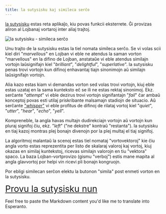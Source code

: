 ```yaml
---
title: la sutysisku kaj simileca serĉo
---
```


[la sutysisku](https://la-lojban.github.io/sutysisku/lojban/#seskari=cnano&versio=masno&sisku=marvellous&bangu=en) estas reta aplikaĵo, kiu povas funkcii eksterrete. Ĝi provizas aliron al Lojbanaj vortaroj inter aliaj trajtoj.

![la sutysisku - simileca serĉo](/assets/pixra/arxivo/sutysisku_simsa.png)

Unu trajto de la sutysisku estas la tiel nomata simileca serĉo. Se vi volas scii kiel diri "_marvellous_" en Lojban vi eble ne atendus la saman vorton "marvellous" en la difino de Lojban, anstataŭe vi eble atendus similajn vortojn laŭsignifajn kiel "_brilliant_", "_delightful_", "_superlative_". la sutysisku penas trovi vortojn kun difinoj enhavantaj tiajn sinonimojn aŭ similajn laŭsignifajn vortojn.

Alia kazo estas kiam vi demandas vorton sed volas trovi vortojn, kiuj eble estas uzataj en la sama kunteksto eĉ se ili ne estas rektaj sinonimoj. Ekz. serĉante "_attempt_" vi eble dezirus trovi vortojn signifantajn "_fail_" ĉar ambaŭ konceptoj povas esti utilaj priskribante malsamajn stadiojn de situacio. Aŭ serĉante ["_whisper_"](https://la-lojban.github.io/sutysisku/lojban/#seskari=cnano&sisku=whisper&bangu=en&versio=masno) vi eble profitus de difinoj de rilataj vortoj kiel "_quiet_", "_utter_", "_hear_", "_echo_", "_yell_".

Kompreneble, la angla havas multajn dudirekciajn vortojn aŭ vortojn kun pluraj signifoj ĉiu, ekz. "_left_" ("ne dekstre" kontraŭ "restanta"). la sutysisku en tiaj kazoj montras plej bonajn divenojn por la plej multaj el tiaj signifoj.

La algoritmoj malantaŭ la scenoj estas tiel nomataj "vortovektoroj" kie ĉiu angla vorto estas reprezentita per listo de skalaraj valoroj kaj vortoj, kiuj okazas en similaj kuntekstoj, ricevas similajn valorojn en tiu "vektora" spaco. La baza Lojban-vortprovizo (gismu "verboj") estis mane mapita al angla glavvortoj por helpi vin ricevi pli bonajn kongruojn.

Por ebligi similecan serĉon elektu la butonon "simila" post enmeti vorton en la sutysisku.

<div style="font-size:200%;">
<a href="https://la-lojban.github.io/sutysisku/lojban/#seskari=cnano&versio=masno&sisku=marvellous&bangu=en">Provu la sutysisku nun</a>
</div>

Feel free to paste the Markdown content you'd like me to translate into Esperanto.

